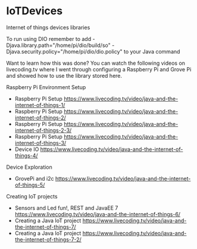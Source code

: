 # IoTDevices
Internet of things devices libraries

To run using DIO remember to add
-Djava.library.path="/home/pi/dio/build/so" -Djava.security.policy="/home/pi/dio/dio.policy"
to your Java command

Want to learn how this was done?
You can watch the following videos on livecoding.tv where I went through configuring a Raspberry Pi and Grove Pi and showed how to use the library stored here.

Raspberry Pi Environment Setup

* Raspberry Pi Setup https://www.livecoding.tv/video/java-and-the-internet-of-things-1/
* Raspberry Pi Setup https://www.livecoding.tv/video/java-and-the-internet-of-things-2/
* Raspberry Pi Setup https://www.livecoding.tv/video/java-and-the-internet-of-things-2-3/
* Raspberry Pi Setup https://www.livecoding.tv/video/java-and-the-internet-of-things-3/
* Device IO https://www.livecoding.tv/video/java-and-the-internet-of-things-4/

Device Exploration

* GrovePi and i2c https://www.livecoding.tv/video/java-and-the-internet-of-things-5/

Creating IoT projects

* Sensors and Led fun!, REST and JavaEE 7 https://www.livecoding.tv/video/java-and-the-internet-of-things-6/
* Creating a Java IoT project https://www.livecoding.tv/video/java-and-the-internet-of-things-7/
* Creating a Java IoT project https://www.livecoding.tv/video/java-and-the-internet-of-things-7-2/

